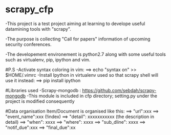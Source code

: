 scrapy_cfp
==========
-This project is a test project aiming at learning to develope useful datamining tools with "scrapy".

-The purpose is collecting "Call for papers" information of upcoming security conferences.

-The developement environement is python2.7 along with some useful tools such as virtualenv, pip, ipython and vim.

#P.S
-Activate syntax coloring in vim:
==> echo "syntax on" >> $HOME/.vimrc
-Install Ipython in virtualenv used so that scrapy shell will use it instead:
==> pip install ipython

#Libraries used
-Scrapy-mongodb : https://github.com/sebdah/scrapy-mongodb
-This module is included in cfp directory; setting.py under the project is modified consequently

#Data organisation
Item/Document is organised like this: 
==> "url":xxx
==> "event_name":xxx (!index) 
==> "detail": xxxxxxxxxxx (the description in detail)
==> "when": xxxx
==> "where": xxxx
==> "sub_dline": xxxx
==> "notif_due":xxx
==> "final_due":xx  
